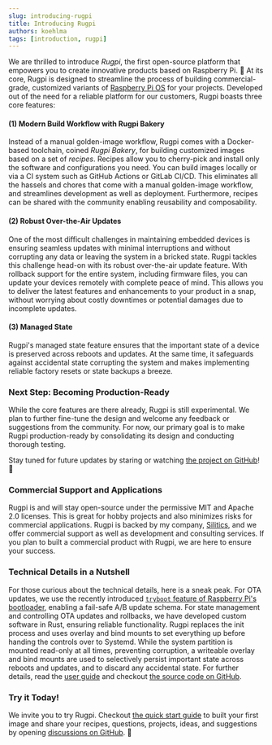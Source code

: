 ```yaml
---
slug: introducing-rugpi
title: Introducing Rugpi
authors: koehlma
tags: [introduction, rugpi]
---
```


We are thrilled to introduce _Rugpi_, the first open-source platform that empowers you to create innovative products based on Raspberry Pi. 🎉
At its core, Rugpi is designed to streamline the process of building commercial-grade, customized variants of [Raspberry Pi OS](https://www.raspberrypi.com/software/) for your projects.
Developed out of the need for a reliable platform for our customers, Rugpi boasts three core features:

#### (1) Modern Build Workflow with Rugpi Bakery

Instead of a manual golden-image workflow, Rugpi comes with a Docker-based toolchain, coined _Rugpi Bakery_, for building customized images based on a set of _recipes_.
Recipes allow you to cherry-pick and install only the software and configurations you need.
You can build images locally or via a CI system such as GitHub Actions or GitLab CI/CD.
This eliminates all the hassels and chores that come with a manual golden-image workflow, and streamlines development as well as deployment.
Furthermore, recipes can be shared with the community enabling reusability and composability.

#### (2) Robust Over-the-Air Updates

One of the most difficult challenges in maintaining embedded devices is ensuring seamless updates with minimal interruptions and without corrupting any data or leaving the system in a bricked state.
Rugpi tackles this challenge head-on with its robust over-the-air update feature. With rollback support for the entire system, including firmware files, you can update your devices remotely with complete peace of mind.
This allows you to deliver the latest features and enhancements to your product in a snap, without worrying about costly downtimes or potential damages due to incomplete updates.

#### (3) Managed State

Rugpi's managed state feature ensures that the important state of a device is preserved across reboots and updates.
At the same time, it safeguards against accidental state corrupting the system and makes implementing reliable factory resets or state backups a breeze.

### Next Step: Becoming Production-Ready

While the core features are there already, Rugpi is still experimental.
We plan to further fine-tune the design and welcome any feedback or suggestions from the community.
For now, our primary goal is to make Rugpi production-ready by consolidating its design and conducting thorough testing.

Stay tuned for future updates by staring or watching [the project on GitHub](https://github.com/silitics/rugpi)! 📣

### Commercial Support and Applications

Rugpi is and will stay open-source under the permissive MIT and Apache 2.0 licenses.
This is great for hobby projects and also minimizes risks for commercial applications.
Rugpi is backed by my company, [Silitics](https://www.silitics.com), and we offer commercial support as well as development and consulting services.
If you plan to built a commercial product with Rugpi, we are here to ensure your success.

### Technical Details in a Nutshell

For those curious about the technical details, here is a sneak peak.
For OTA updates, we use the recently introduced [`tryboot` feature of Raspberry Pi's bootloader](https://www.raspberrypi.com/documentation/computers/raspberry-pi.html#fail-safe-os-updates-tryboot), enabling a fail-safe A/B update schema.
For state management and controlling OTA updates and rollbacks, we have developed custom software in Rust, ensuring reliable functionality.
Rugpi replaces the init process and uses overlay and bind mounts to set everything up before handing the controls over to Systemd.
While the system partition is mounted read-only at all times, preventing corruption, a writeable overlay and bind mounts are used to selectively persist important state across reboots and updates, and to discard any accidental state.
For further details, read the [user guide](/docs/guide/) and checkout [the source code on GitHub](https://github.com/silitics/rugpi/tree/main).

### Try it Today!

We invite you to try Rugpi.
Checkout [the quick start guide](/docs/getting-started) to built your first image and share your recipes, questions, projects, ideas, and suggestions by opening [discussions on GitHub](https://github.com/silitics/rugpi/discussions). 🚀

